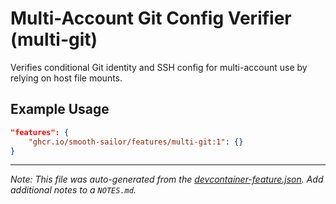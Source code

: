 
# Multi-Account Git Config Verifier (multi-git)

Verifies conditional Git identity and SSH config for multi-account use by relying on host file mounts.

## Example Usage

```json
"features": {
    "ghcr.io/smooth-sailor/features/multi-git:1": {}
}
```





---

_Note: This file was auto-generated from the [devcontainer-feature.json](https://github.com/smooth-sailor/features/blob/main/src/multi-git/devcontainer-feature.json).  Add additional notes to a `NOTES.md`._
